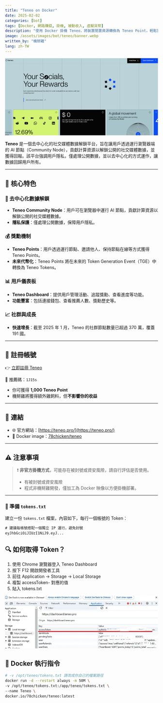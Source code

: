 ```yaml
---
title: "Teneo on Docker"
date: 2025-02-02
categories: [bot]
tags: [Docker, 網路賺錢, 掛機, 被動收入, 虛擬貨幣]
description: "使用 Docker 掛機 Teneo，將裝置閒置資源轉換為 Teneo Point，輕鬆實現被動收入。"
image: /assets/images/bot/teneo/banner.webp
written_by: "機掰雞"
lang: zh-TW
---
```


![Teneo 封面圖](/assets/images/bot/teneo/banner.webp)

**Teneo** 是一個去中心化的社交媒體數據解鎖平台，旨在讓用戶透過運行瀏覽器端的 AI 節點（Community Node），貢獻計算資源以解鎖公開的社交媒體數據，並獲得回報。該平台強調用戶隱私，僅處理公開數據，並以去中心化的方式運作，讓數據回歸用戶所有。

---

## 🌟 核心特色

### 🔐 去中心化數據解鎖
- **Teneo Community Node**：用戶可在瀏覽器中運行 AI 節點，貢獻計算資源以解鎖公開的社交媒體數據。
- **隱私保護**：僅處理公開數據，保障用戶隱私。

### 💰 獎勳機制
- **Teneo Points**：用戶透過運行節點、邀請他人、保持節點在線等方式獲得 Teneo Points。
- **未來代幣化**：Teneo Points 將在未來的 Token Generation Event（TGE）中轉換為 Teneo Tokens。

### 📊 用戶儀表板
- **Teneo Dashboard**：提供用戶管理活動、追蹤獎勳、查看進度等功能。
- **功能豐富**：包括連接錢包、查看推薦人數、獎勳歷史等。

### 📈 社群與成長
- **快速增長**：截至 2025 年 1 月，Teneo 的社群節點數量已超過 370 萬，覆蓋 191 國。

---

## 📝 註冊帳號

👉 [立即註冊 Teneo](https://dashboard.teneo.pro/auth/signup)

🎉 推薦碼：`1J15s`
- 你可獲得 **1,000 Teneo Point**
- 機掰雞將獲得額外雞飼料，但**不影響你的收益**

---

## 🔗 連結

- 🌐 官方網站：[https://teneo.pro/](https://teneo.pro/)
- 🐳 Docker image：[78chicken/teneo](https://hub.docker.com/r/78chicken/teneo)

---

## ⚠️ 注意事項

> ❗ **非官方掛機方式**，可能存在被封號或資安風險，請自行評估是否使用。
>
> - 有被封號或資安風險
> - 程式非機掰雞開發，僅加工為 Docker 映像以方便掛機部署。

---

### 📄 準備 `tokens.txt`

建立一份 `tokens.txt` 檔案，內容如下，每行一個帳號的 Token：

```txt
# 建議每帳號搭配一個獨立 IP 運行，避免封號
eyJhbGciOiJIUzI1NiJ9.eyJ...
```

## 🔍 如何取得 Token？
1. 使用 Chrome 瀏覽器登入 Teneo Dashboard
2. 按下 F12 開啟開發者工具
3. 前往 Application → Storage → Local Storage
4. 複製 accessToken- 對應的值
5. 貼入 tokens.txt

![Teneo token](/assets/images/bot/teneo/img_1.webp)

## 🐳 Docker 執行指令
```bash
# -v /opt/teneo/tokens.txt 請改成你自己的檔案路徑
docker run -d --restart always -m 50M \
-v /opt/teneo/tokens.txt:/app/teneo/tokens.txt \
--name Teneo \
docker.io/78chicken/teneo:latest
```
